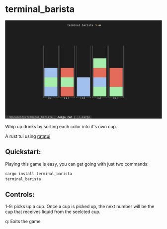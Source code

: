 # terminal_barista

![Ratatui running in the command line](./assets/TerminalBarista.png)

Whip up drinks by sorting each color into it's own cup.

A rust tui using [ratatui](https://ratatui.rs/)

## Quickstart:

Playing this game is easy, you can get going with just two commands:
```sh
cargo install terminal_barista
terminal_barista
```

## Controls:

1-9: picks up a cup. Once a cup is picked up, the next number will be the cup that receives liquid from the seelcted cup.

q: Exits the game
